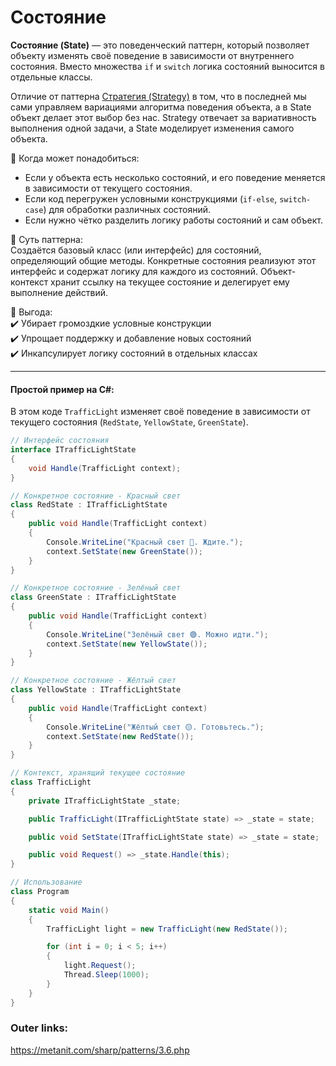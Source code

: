 
# Состояние

**Состояние (State)** — это поведенческий паттерн, который позволяет объекту изменять своё поведение в зависимости от внутреннего состояния. Вместо множества `if` и `switch` логика состояний выносится в отдельные классы.

Отличие от паттерна [Стратегия (Strategy)](2.%20Theory/Программирование/9.%20Паттерны/Проектирование/Поведенческие/Стратегия%20(Strategy).md) в том, что в последней мы сами управляем вариациями алгоритма поведения объекта, а в State объект делает этот выбор без нас. Strategy отвечает за вариативность выполнения одной задачи, а State моделирует изменения самого объекта.

📌 Когда может понадобиться:  
- Если у объекта есть несколько состояний, и его поведение меняется в зависимости от текущего состояния.  
- Если код перегружен условными конструкциями (`if-else`, `switch-case`) для обработки различных состояний.  
- Если нужно чётко разделить логику работы состояний и сам объект.

📌 Суть паттерна:  
Создаётся базовый класс (или интерфейс) для состояний, определяющий общие методы. Конкретные состояния реализуют этот интерфейс и содержат логику для каждого из состояний. Объект-контекст хранит ссылку на текущее состояние и делегирует ему выполнение действий.

📌 Выгода:  
✔️ Убирает громоздкие условные конструкции  
✔️ Упрощает поддержку и добавление новых состояний  
✔️ Инкапсулирует логику состояний в отдельных классах  

---
#### Простой пример на C#:
В этом коде `TrafficLight` изменяет своё поведение в зависимости от текущего состояния (`RedState`, `YellowState`, `GreenState`).

```csharp
// Интерфейс состояния
interface ITrafficLightState
{
    void Handle(TrafficLight context);
}

// Конкретное состояние - Красный свет
class RedState : ITrafficLightState
{
    public void Handle(TrafficLight context)
    {
        Console.WriteLine("Красный свет 🔴. Ждите.");
        context.SetState(new GreenState());
    }
}

// Конкретное состояние - Зелёный свет
class GreenState : ITrafficLightState
{
    public void Handle(TrafficLight context)
    {
        Console.WriteLine("Зелёный свет 🟢. Можно идти.");
        context.SetState(new YellowState());
    }
}

// Конкретное состояние - Жёлтый свет
class YellowState : ITrafficLightState
{
    public void Handle(TrafficLight context)
    {
        Console.WriteLine("Жёлтый свет 🟡. Готовьтесь.");
        context.SetState(new RedState());
    }
}

// Контекст, хранящий текущее состояние
class TrafficLight
{
    private ITrafficLightState _state;

    public TrafficLight(ITrafficLightState state) => _state = state;

    public void SetState(ITrafficLightState state) => _state = state;

    public void Request() => _state.Handle(this);
}

// Использование
class Program
{
    static void Main()
    {
        TrafficLight light = new TrafficLight(new RedState());

        for (int i = 0; i < 5; i++)
        {
            light.Request();
            Thread.Sleep(1000);
        }
    }
}
````

### Outer links:
https://metanit.com/sharp/patterns/3.6.php